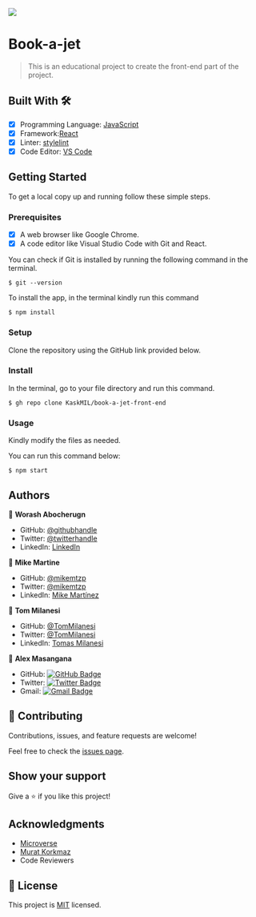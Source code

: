 ![](https://img.shields.io/badge/Microverse-blueviolet)

# Book-a-jet

> This is an educational project to create the front-end part of the project.

## Built With 🛠️

- [x] Programming Language: [JavaScript](https://www.javascript.com/)
- [x] Framework:[React](https://reactjs.org/)
- [x] Linter: [stylelint](https://stylelint.io/)
- [x] Code Editor: [VS Code](https://code.visualstudio.com/)

## Getting Started

To get a local copy up and running follow these simple steps.

### Prerequisites

- [x] A web browser like Google Chrome.
- [x] A code editor like Visual Studio Code with Git and React.

You can check if Git is installed by running the following command in the terminal.

```
$ git --version
```

To install the app, in the terminal kindly run this command

```
$ npm install
```

### Setup

Clone the repository using the GitHub link provided below.

### Install

In the terminal, go to your file directory and run this command.

```
$ gh repo clone KaskMIL/book-a-jet-front-end
```

### Usage

Kindly modify the files as needed.

You can run this command below:

```
$ npm start
```

## Authors

👤 **Worash Abocherugn**

- GitHub: [@githubhandle](https://github.com/worashf)
- Twitter: [@twitterhandle](https://twitter.com/WorashAboche)
- LinkedIn: [LinkedIn](https://www.linkedin.com/in/worash-abocherugn-a02219154/)

👤 **Mike Martine**

- GitHub: [
  @mikemtzp
  ](https://github.com/mikemtzp)
- Twitter: [
  @mikemtzp
  ](https://twitter.com/mikemtzp)
- LinkedIn: [Mike Martínez](https://www.linkedin.com/in/mike-mart%C3%ADnez/)

👤 **Tom Milanesi**

- GitHub: [@TomMilanesi](https://github.com/KaskMIL)
- Twitter: [@TomMilanesi](https://twitter.com/TomasMilanesi)
- LinkedIn: [Tomas Milanesi](https://www.linkedin.com/in/tomas-milanesi-3427bb185/)

👤 **Alex Masangana**

- GitHub: [![GitHub Badge](https://img.shields.io/badge/-Alexander-white?logo=GitHub&logoColor=181717&style=plastic)](https://github.com/masangana)
- Twitter: [![Twitter Badge](https://img.shields.io/badge/-Alexander-white?logo=Twitter&logoColor=1DA1F2&style=plastic)](https://twitter.com/alexmasangana)
- Gmail: [![Gmail Badge](https://img.shields.io/badge/-@Alexander-white?logo=Gmail&logoColor=EA4335&style=plastic)](mailto:alexmasangana@gmail.com)

## 🤝 Contributing

Contributions, issues, and feature requests are welcome!

Feel free to check the [issues page](https://github.com/KaskMIL/book-a-jet-front-end/issues).

## Show your support

Give a ⭐️ if you like this project!

## Acknowledgments

- [Microverse](https://www.microverse.org/)
- [Murat Korkmaz](https://www.behance.net/gallery/26425031/Vespa-Responsive-Redesign)
- Code Reviewers

## 📝 License

This project is [MIT](https://github.com/KaskMIL/book-a-jet-front-end.git/blob/dev/MIT.md) licensed.
